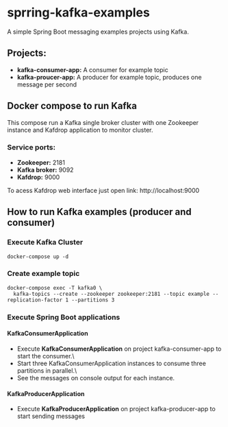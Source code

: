 # sprring-kafka-examples

A simple Spring Boot messaging examples projects using Kafka.

## Projects:

* **kafka-consumer-app:** A consumer for example topic
* **kafka-proucer-app:** A producer for example topic, produces one message per second

## Docker compose to run Kafka
This compose run a Kafka single broker cluster with one Zookeeper instance and Kafdrop application to monitor cluster.

### Service ports:
* **Zookeeper:** 2181
* **Kafka broker:** 9092
* **Kafdrop:** 9000

To acess Kafdrop web interface just open link: http://localhost:9000

## How to run Kafka examples (producer and consumer)

### Execute Kafka Cluster

```shell script
docker-compose up -d
```

### Create example topic

```shell script
docker-compose exec -T kafka0 \
  kafka-topics --create --zookeeper zookeeper:2181 --topic example --replication-factor 1 --partitions 3
```

### Execute Spring Boot applications
 
#### KafkaConsumerApplication
* Execute **KafkaConsumerApplication** on project kafka-consumer-app to start the consumer.\
* Start three KafkaConsumerApplication instances to consume three partitions in parallel.\
* See the messages on console output for each instance.

#### KafkaProducerApplication
* Execute **KafkaProducerApplication** on project kafka-producer-app to start sending messages


